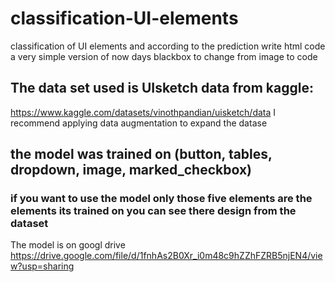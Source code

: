 # classification-UI-elements
classification of UI elements and according to the prediction write html code a very simple version of now days blackbox to change from image to code
## The data set used is UIsketch data from kaggle:
https://www.kaggle.com/datasets/vinothpandian/uisketch/data
I recommend applying data augmentation to expand the datase


## the model was trained on (button, tables, dropdown, image, marked_checkbox)
### if you want to use the model only those five elements are the elements its trained on you can see there design from the dataset
The model is on googl drive https://drive.google.com/file/d/1fnhAs2B0Xr_i0m48c9hZZhFZRB5njEN4/view?usp=sharing


